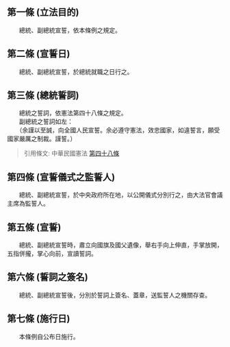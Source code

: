 第一條 (立法目的)
-----------------
　　總統、副總統宣誓，依本條例之規定。  


第二條 (宣誓日)
---------------
　　總統、副總統宣誓，於總統就職之日行之。  


第三條 (總統誓詞)
-----------------
　　總統之誓詞，依憲法第四十八條之規定。  
　　副總統之誓詞如左：  
　　（余謹以至誠，向全國人民宣誓。余必遵守憲法，效忠國家，如違誓言，願受國家嚴厲之制裁。謹誓。）  
> 引用條文: 中華民國憲法 [第四十八條](4101#第四十八條-總統就職宣誓)



第四條 (宣誓儀式之監誓人)
-------------------------
　　總統、副總統宣誓，於中央政府所在地，以公開儀式分別行之，由大法官會議主席為監誓人。  


第五條 (宣誓)
-------------
　　總統、副總統宣誓時，肅立向國旗及國父遺像，舉右手向上伸直，手掌放開，五指併攏，掌心向前，宣讀誓詞。  


第六條 (誓詞之簽名)
-------------------
　　總統、副總統宣誓後，分別於誓詞上簽名、蓋章，送監誓人之機關存查。  


第七條 (施行日)
---------------
　　本條例自公布日施行。